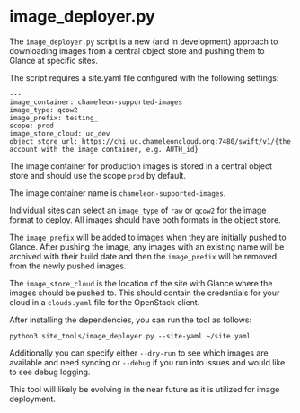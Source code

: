 # image_deployer.py

The `image_deployer.py` script is a new (and in development) approach to
downloading images from a central object store and pushing them to Glance
at specific sites.

The script requires a site.yaml file configured with the following
settings:
```
---
image_container: chameleon-supported-images
image_type: qcow2
image_prefix: testing_
scope: prod
image_store_cloud: uc_dev
object_store_url: https://chi.uc.chameleoncloud.org:7480/swift/v1/{the account with the image container, e.g. AUTH_id}
```

The image container for production images is stored in a central
object store and should use the scope `prod` by default.

The image container name is `chameleon-supported-images`.

Individual sites can select an `image_type` of `raw` or `qcow2`
for the image format to deploy. All images should have both
formats in the object store.

The `image_prefix` will be added to images when they are initially
pushed to Glance. After pushing the image, any images with an
existing name will be archived with their build date and then
the `image_prefix` will be removed from the newly pushed images.

The `image_store_cloud` is the location of the site with Glance
where the images should be pushed to. This should contain the
credentials for your cloud in a `clouds.yaml` file for the
OpenStack client.

After installing the dependencies, you can run the tool as follows:
```
python3 site_tools/image_deployer.py --site-yaml ~/site.yaml
```

Additionally you can specify either `--dry-run` to see which images
are available and need syncing or `--debug` if you run into issues
and would like to see debug logging.

This tool will likely be evolving in the near future as it is
utilized for image deployment.
